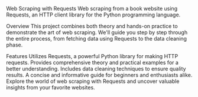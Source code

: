Web Scraping with Requests
Web scraping from a book website using Requests, an HTTP client library for the Python programming language.

Overview
This project combines both theory and hands-on practice to demonstrate the art of web scraping. We'll guide you step by step through the entire process, from fetching data using Requests to the data cleaning phase.

Features
Utilizes Requests, a powerful Python library for making HTTP requests.
Provides comprehensive theory and practical examples for a better understanding.
Includes data cleaning techniques to ensure quality results.
A concise and informative guide for beginners and enthusiasts alike.
Explore the world of web scraping with Requests and uncover valuable insights from your favorite websites.
